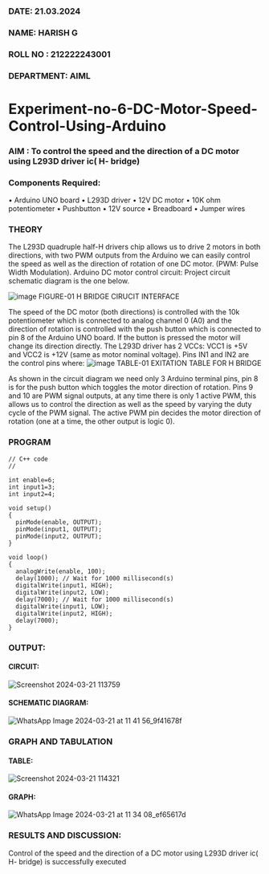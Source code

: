 ###  DATE: 21.03.2024
###  NAME: HARISH G
###  ROLL NO : 212222243001
###  DEPARTMENT: AIML
# Experiment-no-6-DC-Motor-Speed-Control-Using-Arduino
### AIM : To control the speed and the direction of a DC motor using L293D driver ic( H- bridge)

### Components Required:
•	Arduino UNO board
•	L293D driver
•	12V DC motor
•	10K ohm potentiometer
•	Pushbutton
•	12V source
•	Breadboard
•	Jumper wires
### THEORY 
The L293D quadruple half-H drivers chip allows us to drive 2 motors in both directions, with two PWM outputs from the Arduino we can easily control the speed as well as the direction of rotation of one DC motor. (PWM: Pulse Width Modulation).
Arduino DC motor control circuit:
Project circuit schematic diagram is the one below.

![image](https://user-images.githubusercontent.com/36288975/167763051-b230c183-afc5-46f2-ba95-0f95e10dd6c9.png)
FIGURE-01 H BRIDGE CIRUCIT INTERFACE 
 
The speed of the DC motor (both directions) is controlled with the 10k potentiometer which is connected to analog channel 0 (A0) and the direction of rotation is controlled with the push button which is connected to pin 8 of the Arduino UNO board. If the button is pressed the motor will change its direction directly.
The L293D driver has 2 VCCs: VCC1 is +5V and VCC2 is +12V (same as motor nominal voltage). Pins IN1 and IN2 are the control pins where:
![image](https://user-images.githubusercontent.com/36288975/167763120-1421c2c5-8381-49eb-b376-03f6e1113b7a.png)
TABLE-01 EXITATION TABLE FOR H BRIDGE 

As shown in the circuit diagram we need only 3 Arduino terminal pins, pin 8 is for the push button which toggles the motor direction of rotation. Pins 9 and 10 are PWM signal outputs, at any time there is only 1 active PWM, this allows us to control the direction as well as the speed by varying the duty cycle of the PWM signal. The active PWM pin decides the motor direction of rotation (one at a time, the other output is logic 0).

### PROGRAM 
```
// C++ code
//

int enable=6;
int input1=3;
int input2=4;

void setup()
{
  pinMode(enable, OUTPUT);
  pinMode(input1, OUTPUT);
  pinMode(input2, OUTPUT);
}

void loop()
{
  analogWrite(enable, 100);
  delay(1000); // Wait for 1000 millisecond(s)
  digitalWrite(input1, HIGH);
  digitalWrite(input2, LOW);
  delay(7000); // Wait for 1000 millisecond(s)
  digitalWrite(input1, LOW);
  digitalWrite(input2, HIGH);
  delay(7000);
}
```

### OUTPUT:
#### CIRCUIT:
![Screenshot 2024-03-21 113759](https://github.com/Harish2404lll/Experiment-no-7-DC-Motor-Speed-Control-Using-Arduino/assets/141472096/bec38e17-bcd6-4db1-af3e-13b367e133da)

#### SCHEMATIC DIAGRAM:
![WhatsApp Image 2024-03-21 at 11 41 56_9f41678f](https://github.com/Harish2404lll/Experiment-no-7-DC-Motor-Speed-Control-Using-Arduino/assets/141472096/b5d718ce-3a99-443a-95eb-5f8d45070c1d)


### GRAPH AND TABULATION 
#### TABLE:
![Screenshot 2024-03-21 114321](https://github.com/Harish2404lll/Experiment-no-7-DC-Motor-Speed-Control-Using-Arduino/assets/141472096/e2332b72-12e3-4003-8d77-9ca4708cbae2)
#### GRAPH:
![WhatsApp Image 2024-03-21 at 11 34 08_ef65617d](https://github.com/Harish2404lll/Experiment-no-7-DC-Motor-Speed-Control-Using-Arduino/assets/141472096/d51ef05e-215c-4389-81ac-86ebfe1cdf6e)




### RESULTS AND DISCUSSION:
Control of the speed and the direction of a DC motor using L293D driver ic( H- bridge) is successfully executed

